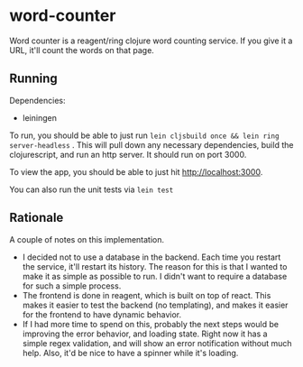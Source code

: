 # word-counter

Word counter is a reagent/ring clojure word counting service. If you give it a URL, it'll count the words on that page.

## Running
Dependencies:
* leiningen

To run, you should be able to just run ```lein cljsbuild once && lein ring server-headless``` . This will pull down any necessary dependencies, build the clojurescript, and run an http server. It should run on port 3000.

To view the app, you should be able to just hit [http://localhost:3000](http://localhost:3000).

You can also run the unit tests via ```lein test```

## Rationale

A couple of notes on this implementation. 

* I decided not to use a database in the backend. Each time you restart the service, it'll restart its history. The reason for this is that I wanted to make it as simple as possible to run. I didn't want to require a database for such a simple process.
* The frontend is done in reagent, which is built on top of react. This makes  it easier to test the backend (no templating), and makes it easier for the frontend to have dynamic behavior.
* If I had more time to spend on this, probably the next steps would be improving the error behavior, and loading state. Right now it has a simple regex validation, and will show an error notification without much help. Also, it'd be nice to have a spinner while it's loading.
